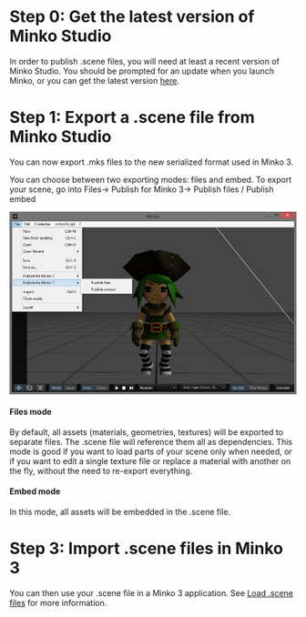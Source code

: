 Step 0: Get the latest version of Minko Studio
==============================================

In order to publish .scene files, you will need at least a recent version of Minko Studio. You should be prompted for an update when you launch Minko, or you can get the latest version [here](http://minko.io/download/).

Step 1: Export a .scene file from Minko Studio
==============================================

You can now export .mks files to the new serialized format used in Minko 3.

You can choose between two exporting modes: files and embed. To export your scene, go into Files-> Publish for Minko 3-> Publish files / Publish embed

![](images/Exportscenefiles01.png "images/Exportscenefiles01.png")

#### Files mode

By default, all assets (materials, geometries, textures) will be exported to separate files. The .scene file will reference them all as dependencies. This mode is good if you want to load parts of your scene only when needed, or if you want to edit a single texture file or replace a material with another on the fly, without the need to re-export everything.

#### Embed mode

In this mode, all assets will be embedded in the .scene file.

Step 3: Import .scene files in Minko 3
======================================

You can then use your .scene file in a Minko 3 application. See [Load .scene files](Loading_.scene_files.md) for more information.

